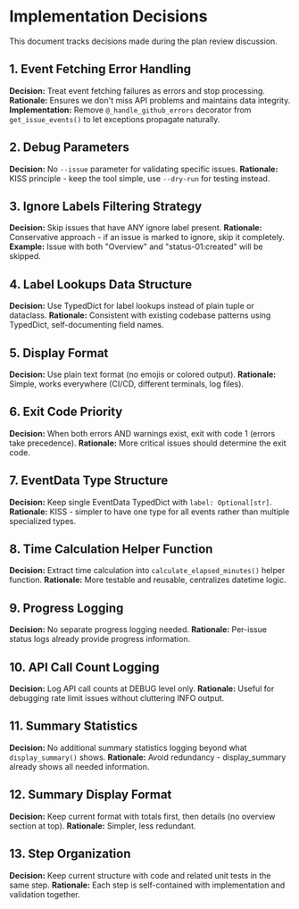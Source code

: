 # Implementation Decisions

This document tracks decisions made during the plan review discussion.

## 1. Event Fetching Error Handling
**Decision:** Treat event fetching failures as errors and stop processing.
**Rationale:** Ensures we don't miss API problems and maintains data integrity.
**Implementation:** Remove `@_handle_github_errors` decorator from `get_issue_events()` to let exceptions propagate naturally.

## 2. Debug Parameters
**Decision:** No `--issue` parameter for validating specific issues.
**Rationale:** KISS principle - keep the tool simple, use `--dry-run` for testing instead.

## 3. Ignore Labels Filtering Strategy
**Decision:** Skip issues that have ANY ignore label present.
**Rationale:** Conservative approach - if an issue is marked to ignore, skip it completely.
**Example:** Issue with both "Overview" and "status-01:created" will be skipped.

## 4. Label Lookups Data Structure
**Decision:** Use TypedDict for label lookups instead of plain tuple or dataclass.
**Rationale:** Consistent with existing codebase patterns using TypedDict, self-documenting field names.

## 5. Display Format
**Decision:** Use plain text format (no emojis or colored output).
**Rationale:** Simple, works everywhere (CI/CD, different terminals, log files).

## 6. Exit Code Priority
**Decision:** When both errors AND warnings exist, exit with code 1 (errors take precedence).
**Rationale:** More critical issues should determine the exit code.

## 7. EventData Type Structure
**Decision:** Keep single EventData TypedDict with `label: Optional[str]`.
**Rationale:** KISS - simpler to have one type for all events rather than multiple specialized types.

## 8. Time Calculation Helper Function
**Decision:** Extract time calculation into `calculate_elapsed_minutes()` helper function.
**Rationale:** More testable and reusable, centralizes datetime logic.

## 9. Progress Logging
**Decision:** No separate progress logging needed.
**Rationale:** Per-issue status logs already provide progress information.

## 10. API Call Count Logging
**Decision:** Log API call counts at DEBUG level only.
**Rationale:** Useful for debugging rate limit issues without cluttering INFO output.

## 11. Summary Statistics
**Decision:** No additional summary statistics logging beyond what `display_summary()` shows.
**Rationale:** Avoid redundancy - display_summary already shows all needed information.

## 12. Summary Display Format
**Decision:** Keep current format with totals first, then details (no overview section at top).
**Rationale:** Simpler, less redundant.

## 13. Step Organization
**Decision:** Keep current structure with code and related unit tests in the same step.
**Rationale:** Each step is self-contained with implementation and validation together.
